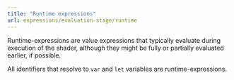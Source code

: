```yaml
---
title: "Runtime expressions"
url: expressions/evaluation-stage/runtime
---
```


Runtime-expressions are value expressions that typically evaluate during execution of the shader, although they might be fully or partially evaluated earlier, if possible.

All identifiers that resolve to `var` and `let` variables are runtime-expressions.
